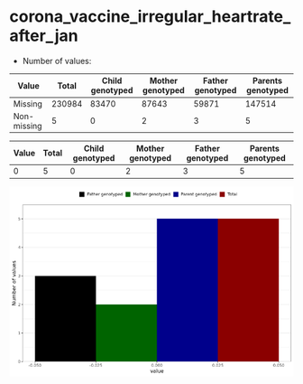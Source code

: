 # corona_vaccine_irregular_heartrate_after_jan
- Number of values:

| Value | Total | Child genotyped | Mother genotyped | Father genotyped | Parents genotyped |
| ----- | ----- | --------------- | ---------------- | ---------------- |---------------- |
| Missing | 230984 | 83470 | 87643 | 59871 | 147514 |
| Non-missing | 5 | 0 | 2 | 3 | 5 |

| Value | Total | Child genotyped | Mother genotyped | Father genotyped | Parents genotyped |
| ----- | ----- | --------------- | ---------------- | ---------------- |---------------- |
| 0 | 5 | 0 | 2 | 3 | 5 |



![](corona_vaccine_irregular_heartrate_after_jan_n.png)



